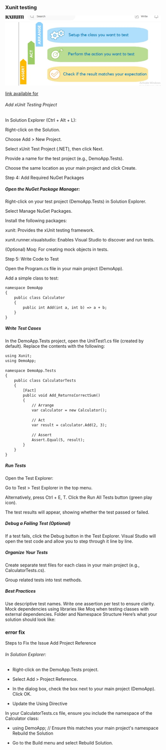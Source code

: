 ### Xunit testing 

![image](./Images/unittest-01.png)

[link available for](https://medium.com/@codebob75/unit-testing-in-c-with-xunit-complete-guide-18ee2b919b05)


  ######  Add xUnit Testing Project
    
In Solution Explorer (Ctrl + Alt + L):

Right-click on the Solution.

Choose Add > New Project.

Select xUnit Test Project (.NET), then click Next.

Provide a name for the test project (e.g., DemoApp.Tests).

Choose the same location as your main project and click Create.

Step 4: Add Required NuGet Packages

##### Open the NuGet Package Manager:

Right-click on your test project (DemoApp.Tests) in Solution Explorer.

Select Manage NuGet Packages.

Install the following packages:


xunit: Provides the xUnit testing framework.

xunit.runner.visualstudio: Enables Visual Studio to discover and run tests.

(Optional) Moq: For creating mock objects in tests.

Step 5: Write Code to Test

Open the Program.cs file in your main project (DemoApp).

Add a simple class to test:
```
namespace DemoApp
{
    public class Calculator
    {
        public int Add(int a, int b) => a + b;
    }
}
```

##### Write Test Cases
In the DemoApp.Tests project, open the UnitTest1.cs file (created by default).
Replace the contents with the following:
```
using Xunit;
using DemoApp;

namespace DemoApp.Tests
{
    public class CalculatorTests
    {
        [Fact]
        public void Add_ReturnsCorrectSum()
        {
            // Arrange
            var calculator = new Calculator();

            // Act
            var result = calculator.Add(2, 3);

            // Assert
            Assert.Equal(5, result);
        }
    }
}
```
##### Run Tests

Open the Test Explorer:

Go to Test > Test Explorer in the top menu.

Alternatively, press Ctrl + E, T.
Click the Run All Tests button (green play icon).

The test results will appear, showing whether the test passed or failed.

#####  Debug a Failing Test (Optional)

If a test fails, click the Debug button in the Test Explorer.
Visual Studio will open the test code and allow you to step through it line by line.
##### Organize Your Tests

Create separate test files for each class in your main project (e.g., CalculatorTests.cs).

Group related tests into test methods.

##### Best Practices

Use descriptive test names.
Write one assertion per test to ensure clarity.
Mock dependencies using libraries like Moq when testing classes with external dependencies.
Folder and Namespace Structure
Here’s what your solution should look like:








### error fix

Steps to Fix the Issue
Add Project Reference

###### In Solution Explorer:

* Right-click on the DemoApp.Tests project.

* Select Add > Project Reference.

* In the dialog box, check the box next to your main project (DemoApp).
Click OK.

* Update the Using Directive

In your CalculatorTests.cs file, ensure you include the namespace of the Calculator class:


* using DemoApp; // Ensure this matches your main project's namespace
Rebuild the Solution

* Go to the Build menu and select Rebuild Solution.


